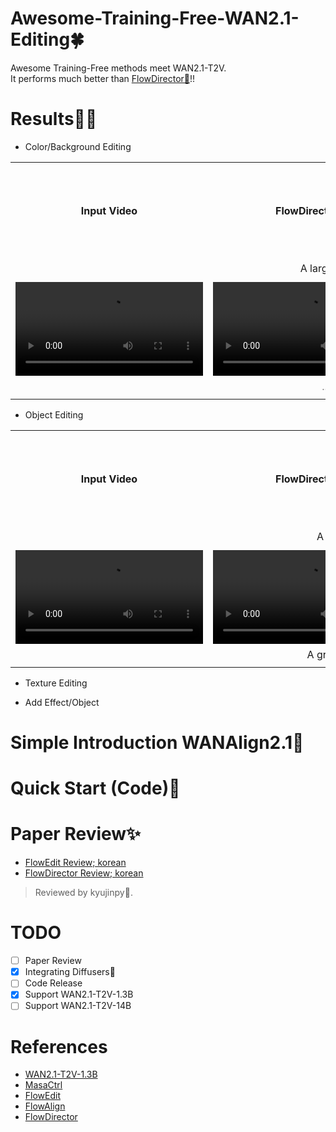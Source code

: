 # Awesome-Training-Free-WAN2.1-Editing🍀  
Awesome Training-Free methods meet WAN2.1-T2V.  
It performs much better than [FlowDirector🦚](https://github.com/Westlake-AGI-Lab/FlowDirector)!!  

# Results🐦‍🔥
- Color/Background Editing
  
<table class="center">
<tr>
  <td style="text-align:center;"><b>Input Video</b></td>
  <td style="text-align:center;><b>WANAlign2.1</b></td>
  <td style="text-align:center;><b>FlowDirector</b></td>
  <td style="text-align:center;><b>WANEdit</b></td>
</tr>
<tr>
  <td><video src="./videos/bear_832.mp4"></td>
  <td><video src="./results/background_color_editing/wanalign_brown_2_yellow"></td>
  <td><video src="./results/background_color_editing/flowdirector_brown_2_yellow"></td>              
  <td><video src="./results/background_color_editing/wanedit_brown_2_yellow"></td>
</tr>
<tr>
  <td width=100% style="text-align:center;" colspan="4">A large brown bear ...➡️A large yellow bear ...</td>
</tr>
<tr>
  <td><video src="./videos/snowboard_832.mp4"></td>
  <td><video src="./results/background_color_editing/wanalign_snowy_2_ocean"></td>
  <td><video src="./results/background_color_editing/flowdirector_snowy_2_ocean"></td>              
  <td><video src="./results/background_color_editing/wanedit_snowy_2_ocean"></td>
</tr>
<tr>
  <td width=100% style="text-align:center;color:gray;" colspan="4">... in a snowy field.➡️... in the ocean.</td>
</tr>
</table>

- Object Editing
  
<table class="center">
<tr>
  <td width=25% style="text-align:center;"><b>Input Video</b></td>
  <td width=25% style="text-align:center;><b>WANAlign2.1</b></td>
  <td width=25% style="text-align:center;><b>FlowDirector</b></td>
  <td width=25% style="text-align:center;><b>WANEdit</b></td>
</tr>
<tr>
  <td><video src="./videos/bear_832.mp4"></td>
  <td><video src="./results/object_editing/wanalign_bear_2_tiger.mp4"></td>
  <td><video src="./results/object_editing/flowdirector_bear_2_tiger.mp4"></td>              
  <td><video src="./results/object_editing/wanalign_bear_2_tiger.mp4"></td>
</tr>
<tr>
  <td width=100% style="text-align:center;" colspan=4>A large brown bear ...➡️A large tiger ...</td>
</tr>
<tr>
  <td><video src="./videos/sea_turtle_832"></td>
  <td><video src="./results/object_editing/wanalign_turtle_2_seal.mp4"></td>
  <td><video src="./results/object_editing/wanalign_turtle_2_seal.mp4"></td>              
  <td><video src="./results/object_editing/wanedit_turtle_2_seal.mp4"></td>
</tr>
<tr>
  <td width=100% style="text-align:center;" colspan=4>A graceful sea turtle ...➡️A graceful seal ...</td>
</tr>
</table>
  
- Texture Editing

- Add Effect/Object


# Simple Introduction WANAlign2.1🦖

# Quick Start (Code)🥏

# Paper Review✨
- [FlowEdit Review; korean]()
- [FlowDirector Review; korean]()
> Reviewed by kyujinpy🤗.

# TODO
- [ ] Paper Review 
- [x] Integrating Diffusers🤗
- [ ] Code Release
- [x] Support WAN2.1-T2V-1.3B
- [ ] Support WAN2.1-T2V-14B

# References
- [WAN2.1-T2V-1.3B](https://huggingface.co/Wan-AI/Wan2.1-T2V-1.3B)
- [MasaCtrl](https://github.com/TencentARC/MasaCtrl)
- [FlowEdit](https://matankleiner.github.io/flowedit/)
- [FlowAlign](https://arxiv.org/abs/2505.23145)
- [FlowDirector](https://arxiv.org/abs/2506.05046)
